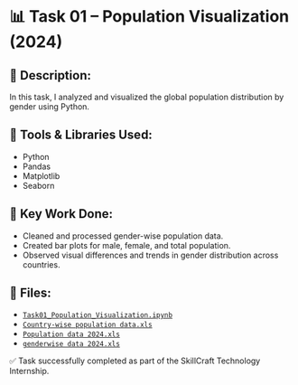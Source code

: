 # 📊 Task 01 – Population Visualization (2024)

## 📁 Description:
In this task, I analyzed and visualized the global population distribution by gender using Python.

## 🔧 Tools & Libraries Used:
- Python
- Pandas
- Matplotlib
- Seaborn

## 📌 Key Work Done:
- Cleaned and processed gender-wise population data.
- Created bar plots for male, female, and total population.
- Observed visual differences and trends in gender distribution across countries.

## 📂 Files:
- [`Task01_Population_Visualization.ipynb`](./Task01_Population_Visualization.ipynb)
- [`Country-wise population data.xls`](./Country-wise%20population%20data.xls)
- [`Population data 2024.xls`](./Population%20data%202024.xls)
- [`genderwise data 2024.xls`](./genderwise%20data%202024.xls)


✅ Task successfully completed as part of the SkillCraft Technology Internship.
